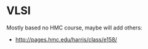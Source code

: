 # VLSI
Mostly based no HMC course, maybe will add others: 
- http://pages.hmc.edu/harris/class/e158/
